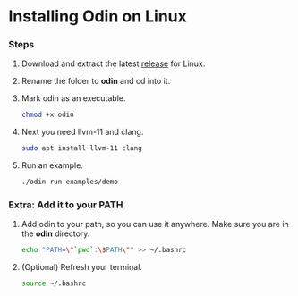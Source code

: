 # Installing Odin on Linux

### Steps
1. Download and extract the latest [release](https://github.com/odin-lang/Odin/releases/latest) for Linux.
2. Rename the folder to **odin** and cd into it.
3. Mark odin as an executable.

    ```sh
    chmod +x odin
    ```
4. Next you need llvm-11 and clang.

    ```sh
    sudo apt install llvm-11 clang
    ```
5. Run an example.

    ```sh
    ./odin run examples/demo
    ```

### Extra: Add it to your PATH
1. Add odin to your path, so you can use it anywhere. Make sure you are in the **odin** directory.

    ```sh
    echo "PATH=\"`pwd`:\$PATH\"" >> ~/.bashrc
    ```
2. (Optional) Refresh your terminal.

    ```sh
    source ~/.bashrc
    ```